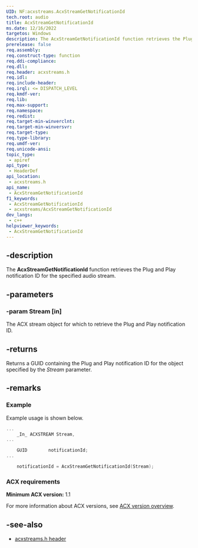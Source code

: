 ```yaml
---
UID: NF:acxstreams.AcxStreamGetNotificationId
tech.root: audio
title: AcxStreamGetNotificationId
ms.date: 12/16/2022
targetos: Windows
description: The AcxStreamGetNotificationId function retrieves the Plug and Play notification ID for the specified audio stream.
prerelease: false
req.assembly: 
req.construct-type: function
req.ddi-compliance: 
req.dll: 
req.header: acxstreams.h
req.idl: 
req.include-header: 
req.irql: <= DISPATCH_LEVEL
req.kmdf-ver: 
req.lib: 
req.max-support: 
req.namespace: 
req.redist: 
req.target-min-winverclnt: 
req.target-min-winversvr: 
req.target-type: 
req.type-library: 
req.umdf-ver: 
req.unicode-ansi: 
topic_type:
 - apiref
api_type:
 - HeaderDef
api_location:
 - acxstreams.h
api_name:
 - AcxStreamGetNotificationId
f1_keywords:
 - AcxStreamGetNotificationId
 - acxstreams/AcxStreamGetNotificationId
dev_langs:
 - c++
helpviewer_keywords:
 - AcxStreamGetNotificationId
---
```


## -description

The **AcxStreamGetNotificationId** function retrieves the Plug and Play notification ID for the specified audio stream.

## -parameters

### -param Stream [in]

The ACX stream object for which to retrieve the Plug and Play notification ID.

## -returns

Returns a GUID containing the Plug and Play notification ID for the object specified by the *Stream* parameter.

## -remarks

### Example

Example usage is shown below.

```cpp
...
    _In_ ACXSTREAM Stream,
...

    GUID        notificationId;
...

    notificationId = AcxStreamGetNotificationId(Stream);
```

### ACX requirements

**Minimum ACX version:** 1.1

For more information about ACX versions, see [ACX version overview](/windows-hardware/drivers/audio/acx-version-overview).

## -see-also

- [acxstreams.h header](index.md)
